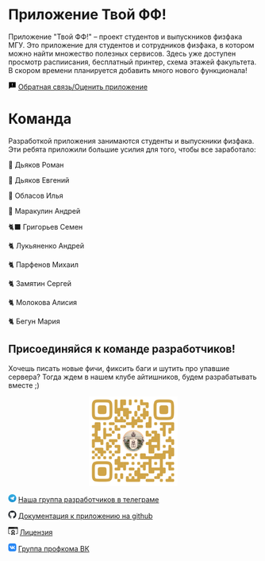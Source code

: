# Приложение Твой ФФ!

Приложение "Твой ФФ!" – проект студентов и выпускников физфака МГУ. Это приложение для студентов и сотрудников физфака, в котором можно найти множество полезных сервисов. Здесь уже доступен просмотр распиисания, бесплатный принтер, схема этажей факультета. В скором времени планируется добавить много нового функционала!

<img src="assets/feedback.svg" alt="drawing" height="16px"/> [Обратная связь/Оценить приложение](https://forms.yandex.ru/u/630f979143537dde00621b0b)


# Команда

Разработкой приложения занимаются студенты и выпускники физфака. Эти ребята приложили большие усилия для того, чтобы все заработало:

🦅 Дьяков Роман 

🦉 Дьяков Евгений

🐪 Обласов Илья

🐺 Маракулин Андрей

🐈‍⬛ Григорьев Семен 

🐈 Лукьяненко Андрей

🐈 Парфенов Михаил

🐈 Замятин Сергей

🐈 Молокова Алисия 

🐈 Бегун Мария

## Присоединяйся к команде разработчиков!

Хочешь писать новые фичи, фиксить баги и шутить про упавшие сервера? Тогда ждем в нашем клубе айтишников, будем разрабатывать вместе ;)

<center><a href="https://t.me/+B4_C52J4UOZiNTAy"><img src="assets/viribus_unitis.png" alt="drawing" width="180"/></a></center>

<img src="assets/telegram.svg" alt="drawing" height="16px"/> [Наша группа разработчиков в телеграме](https://t.me/+B4_C52J4UOZiNTAy)

<img src="assets/github.svg" alt="drawing" height="16px"/> [Документация к приложению на github](https://github.com/profcomff)

<img src="assets/license.svg" alt="drawing" height="16px"/> [Лицензия](https://github.com/profcomff/timetable-backend/blob/main/LICENSE)

<img src="assets/vk.svg" alt="drawing" height="16px"/> [Группа профкома ВК](https://vk.com/profcomff)
